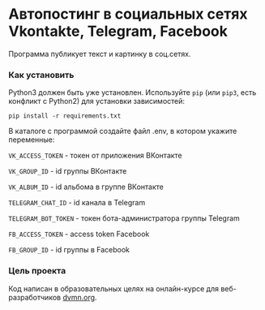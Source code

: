 # Автопостинг в социальных сетях Vkontakte, Telegram, Facebook

Программа публикует текст и картинку в соц.сетях.

### Как установить
Python3 должен быть уже установлен. 
Используйте `pip` (или `pip3`, есть конфликт с Python2) для установки зависимостей:
```
pip install -r requirements.txt
```
В каталоге с программой создайте файл .env, в котором укажите переменные:

`VK_ACCESS_TOKEN` - токен от приложения ВКонтакте

`VK_GROUP_ID`  - id группы ВКонтакте

`VK_ALBUM_ID` - id альбома в группе ВКонтакте

`TELEGRAM_CHAT_ID` - id канала в Telegram

`TELEGRAM_BOT_TOKEN` - токен бота-администратора группы Telegram

`FB_ACCESS_TOKEN` - access token Facebook

`FB_GROUP_ID` - id группы в Facebook


### Цель проекта

Код написан в образовательных целях на онлайн-курсе для веб-разработчиков [dvmn.org](https://dvmn.org/).
